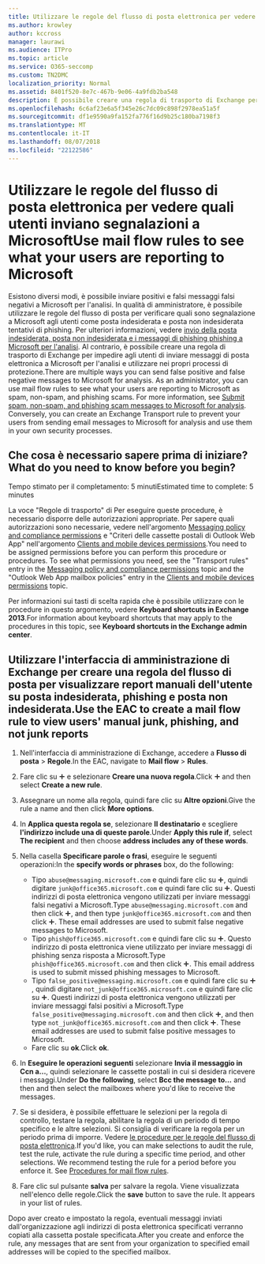 ```yaml
---
title: Utilizzare le regole del flusso di posta elettronica per vedere quali utenti inviano segnalazioni a Microsoft
ms.author: krowley
author: kccross
manager: laurawi
ms.audience: ITPro
ms.topic: article
ms.service: O365-seccomp
ms.custom: TN2DMC
localization_priority: Normal
ms.assetid: 8401f520-8e7c-467b-9e06-4a9fdb2ba548
description: È possibile creare una regola di trasporto di Exchange per impedire agli utenti di inviare messaggi di posta elettronica a Microsoft per l'analisi e utilizzare nei propri processi di protezione
ms.openlocfilehash: 6c6af23e6a5f345e26c7dc09c898f2978ea51a5f
ms.sourcegitcommit: df1e9590a9fa152fa776f16d9b25c180ba7198f3
ms.translationtype: MT
ms.contentlocale: it-IT
ms.lasthandoff: 08/07/2018
ms.locfileid: "22122586"
---
```

# <a name="use-mail-flow-rules-to-see-what-your-users-are-reporting-to-microsoft"></a><span data-ttu-id="57cce-103">Utilizzare le regole del flusso di posta elettronica per vedere quali utenti inviano segnalazioni a Microsoft</span><span class="sxs-lookup"><span data-stu-id="57cce-103">Use mail flow rules to see what your users are reporting to Microsoft</span></span>

<span data-ttu-id="57cce-p101">Esistono diversi modi, è possibile inviare positivi e falsi messaggi falsi negativi a Microsoft per l'analisi. In qualità di amministratore, è possibile utilizzare le regole del flusso di posta per verificare quali sono segnalazione a Microsoft agli utenti come posta indesiderata e posta non indesiderata tentativi di phishing. Per ulteriori informazioni, vedere [invio della posta indesiderata, posta non indesiderata e i messaggi di phishing phishing a Microsoft per l'analisi](submit-spam-non-spam-and-phishing-scam-messages-to-microsoft-for-analysis.md). Al contrario, è possibile creare una regola di trasporto di Exchange per impedire agli utenti di inviare messaggi di posta elettronica a Microsoft per l'analisi e utilizzare nei propri processi di protezione.</span><span class="sxs-lookup"><span data-stu-id="57cce-p101">There are multiple ways you can send false positive and false negative messages to Microsoft for analysis. As an administrator, you can use mail flow rules to see what your users are reporting to Microsoft as spam, non-spam, and phishing scams. For more information, see [Submit spam, non-spam, and phishing scam messages to Microsoft for analysis](submit-spam-non-spam-and-phishing-scam-messages-to-microsoft-for-analysis.md). Conversely, you can create an Exchange Transport rule to prevent your users from sending email messages to Microsoft for analysis and use them in your own security processes.</span></span>
  
## <a name="what-do-you-need-to-know-before-you-begin"></a><span data-ttu-id="57cce-108">Che cosa è necessario sapere prima di iniziare?</span><span class="sxs-lookup"><span data-stu-id="57cce-108">What do you need to know before you begin?</span></span>

<span data-ttu-id="57cce-109">Tempo stimato per il completamento: 5 minuti</span><span class="sxs-lookup"><span data-stu-id="57cce-109">Estimated time to complete: 5 minutes</span></span>
  
<span data-ttu-id="57cce-p102">La voce "Regole di trasporto" di Per eseguire queste procedure, è necessario disporre delle autorizzazioni appropriate. Per sapere quali autorizzazioni sono necessarie, vedere nell'argomento [Messaging policy and compliance permissions](http://technet.microsoft.com/library/ec4d3b9f-b85a-4cb9-95f5-6fc149c3899b.aspx) e "Criteri delle cassette postali di Outlook Web App" nell'argomento [Clients and mobile devices permissions](http://technet.microsoft.com/library/57eca42a-5a7f-4c65-89f0-7a84f2dbea19.aspx).</span><span class="sxs-lookup"><span data-stu-id="57cce-p102">You need to be assigned permissions before you can perform this procedure or procedures. To see what permissions you need, see the "Transport rules" entry in the [Messaging policy and compliance permissions](http://technet.microsoft.com/library/ec4d3b9f-b85a-4cb9-95f5-6fc149c3899b.aspx) topic and the "Outlook Web App mailbox policies" entry in the [Clients and mobile devices permissions](http://technet.microsoft.com/library/57eca42a-5a7f-4c65-89f0-7a84f2dbea19.aspx) topic.</span></span> 
  
<span data-ttu-id="57cce-112">Per informazioni sui tasti di scelta rapida che è possibile utilizzare con le procedure in questo argomento, vedere **Keyboard shortcuts in Exchange 2013**.</span><span class="sxs-lookup"><span data-stu-id="57cce-112">For information about keyboard shortcuts that may apply to the procedures in this topic, see **Keyboard shortcuts in the Exchange admin center**.</span></span>
  
## <a name="use-the-eac-to-create-a-mail-flow-rule-to-view-users-manual-junk-phishing-and-not-junk-reports"></a><span data-ttu-id="57cce-113">Utilizzare l'interfaccia di amministrazione di Exchange per creare una regola del flusso di posta per visualizzare report manuali dell'utente su posta indesiderata, phishing e posta non indesiderata.</span><span class="sxs-lookup"><span data-stu-id="57cce-113">Use the EAC to create a mail flow rule to view users' manual junk, phishing, and not junk reports</span></span>

1. <span data-ttu-id="57cce-114">Nell'interfaccia di amministrazione di Exchange, accedere a **Flusso di posta** \> **Regole**.</span><span class="sxs-lookup"><span data-stu-id="57cce-114">In the EAC, navigate to **Mail flow** \> **Rules**.</span></span>
    
2. <span data-ttu-id="57cce-115">Fare clic su ![Icona Aggiungi](media/ITPro-EAC-AddIcon.png) e selezionare **Creare una nuova regola**.</span><span class="sxs-lookup"><span data-stu-id="57cce-115">Click ![Add Icon](media/ITPro-EAC-AddIcon.png) and then select **Create a new rule**.</span></span>
    
3. <span data-ttu-id="57cce-116">Assegnare un nome alla regola, quindi fare clic su **Altre opzioni**.</span><span class="sxs-lookup"><span data-stu-id="57cce-116">Give the rule a name and then click **More options**.</span></span>
    
4. <span data-ttu-id="57cce-117">In **Applica questa regola se**, selezionare **Il destinatario** e scegliere **l'indirizzo include una di queste parole**.</span><span class="sxs-lookup"><span data-stu-id="57cce-117">Under **Apply this rule if**, select **The recipient** and then choose **address includes any of these words**.</span></span>
    
5. <span data-ttu-id="57cce-118">Nella casella **Specificare parole o frasi**, eseguire le seguenti operazioni:</span><span class="sxs-lookup"><span data-stu-id="57cce-118">In the **specify words or phrases** box, do the following:</span></span> 
    - <span data-ttu-id="57cce-p103">Tipo `abuse@messaging.microsoft.com` e quindi fare clic su ![Aggiungi icona](media/ITPro-EAC-AddIcon.png), quindi digitare `junk@office365.microsoft.com` e quindi fare clic su ![Aggiungi icona](media/ITPro-EAC-AddIcon.png). Questi indirizzi di posta elettronica vengono utilizzati per inviare messaggi falsi negativi a Microsoft.</span><span class="sxs-lookup"><span data-stu-id="57cce-p103">Type `abuse@messaging.microsoft.com` and then click ![Add Icon](media/ITPro-EAC-AddIcon.png), and then type `junk@office365.microsoft.com` and then click ![Add Icon](media/ITPro-EAC-AddIcon.png). These email addresses are used to submit false negative messages to Microsoft.</span></span>
    - <span data-ttu-id="57cce-p104">Tipo `phish@office365.microsoft.com` e quindi fare clic su ![Aggiungi icona](media/ITPro-EAC-AddIcon.png). Questo indirizzo di posta elettronica viene utilizzato per inviare messaggi di phishing senza risposta a Microsoft.</span><span class="sxs-lookup"><span data-stu-id="57cce-p104">Type `phish@office365.microsoft.com` and then click ![Add Icon](media/ITPro-EAC-AddIcon.png). This email address is used to submit missed phishing messages to Microsoft.</span></span>
    - <span data-ttu-id="57cce-p105">Tipo `false_positive@messaging.microsoft.com` e quindi fare clic su ![Aggiungi icona](media/ITPro-EAC-AddIcon.png), quindi digitare `not_junk@office365.microsoft.com` e quindi fare clic su ![Aggiungi icona](media/ITPro-EAC-AddIcon.png). Questi indirizzi di posta elettronica vengono utilizzati per inviare messaggi falsi positivi a Microsoft.</span><span class="sxs-lookup"><span data-stu-id="57cce-p105">Type `false_positive@messaging.microsoft.com` and then click ![Add Icon](media/ITPro-EAC-AddIcon.png), and then type `not_junk@office365.microsoft.com` and then click ![Add Icon](media/ITPro-EAC-AddIcon.png). These email addresses are used to submit false positive messages to Microsoft.</span></span>
    - <span data-ttu-id="57cce-125">Fare clic su **ok**.</span><span class="sxs-lookup"><span data-stu-id="57cce-125">Click **ok**.</span></span>
    
6. <span data-ttu-id="57cce-126">In **Eseguire le operazioni seguenti** selezionare **Invia il messaggio in Ccn a...**, quindi selezionare le cassette postali in cui si desidera ricevere i messaggi.</span><span class="sxs-lookup"><span data-stu-id="57cce-126">Under **Do the following**, select **Bcc the message to...** and then and then select the mailboxes where you'd like to receive the messages.</span></span> 
    
7. <span data-ttu-id="57cce-p106">Se si desidera, è possibile effettuare le selezioni per la regola di controllo, testare la regola, abilitare la regola di un periodo di tempo specifico e le altre selezioni. Si consiglia di verificare la regola per un periodo prima di imporre. Vedere [le procedure per le regole del flusso di posta elettronica](https://docs.microsoft.com/Exchange/policy-and-compliance/mail-flow-rules/mail-flow-rule-procedures).</span><span class="sxs-lookup"><span data-stu-id="57cce-p106">If you'd like, you can make selections to audit the rule, test the rule, activate the rule during a specific time period, and other selections. We recommend testing the rule for a period before you enforce it. See [Procedures for mail flow rules](https://docs.microsoft.com/Exchange/policy-and-compliance/mail-flow-rules/mail-flow-rule-procedures).</span></span> 
    
8. <span data-ttu-id="57cce-p107">Fare clic sul pulsante **salva** per salvare la regola. Viene visualizzata nell'elenco delle regole.</span><span class="sxs-lookup"><span data-stu-id="57cce-p107">Click the **save** button to save the rule. It appears in your list of rules.</span></span> 
    
<span data-ttu-id="57cce-132">Dopo aver creato e impostato la regola, eventuali messaggi inviati dall'organizzazione agli indirizzi di posta elettronica specificati verranno copiati alla cassetta postale specificata.</span><span class="sxs-lookup"><span data-stu-id="57cce-132">After you create and enforce the rule, any messages that are sent from your organization to specified email addresses will be copied to the specified mailbox.</span></span>
  

